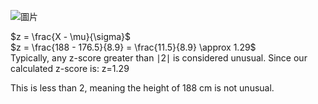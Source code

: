 ![圖片](https://github.com/user-attachments/assets/eda052a0-407b-4a68-8418-2d50710bf619)

$z = \frac{X - \mu}{\sigma}$\
$z = \frac{188 - 176.5}{8.9} = \frac{11.5}{8.9} \approx 1.29$\
Typically, any z-score greater than ∣2∣ is considered unusual. Since our calculated z-score is:
z=1.29

This is less than 2, meaning the height of 188 cm is not unusual.
